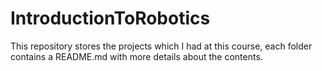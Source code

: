 # IntroductionToRobotics
This repository stores the projects which I had at this course, each folder contains a README.md with more details about the contents.

